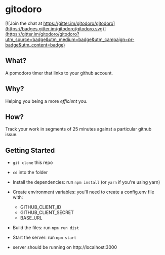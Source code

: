 # gitodoro

[![Join the chat at https://gitter.im/gitodoro/gitodoro](https://badges.gitter.im/gitodoro/gitodoro.svg)](https://gitter.im/gitodoro/gitodoro?utm_source=badge&utm_medium=badge&utm_campaign=pr-badge&utm_content=badge)

## What?

A pomodoro timer that links to your github account.

## Why?

Helping you being a more *efficient* you. 

## How?

Track your work in segments of 25 minutes against a particular github issue.

## Getting Started

- `git clone` this repo
- `cd` into the folder
- Install the dependencies: run `npm install` (or `yarn` if you're using yarn)
- Create environment variables:  you'll need to create a config.env file with:
  - GITHUB_CLIENT_ID
  - GITHUB_CLIENT_SECRET
  - BASE_URL
  
- Build the files: run `npm run dist`
- Start the server: run `npm start`
- server should be running on http://localhost:3000
